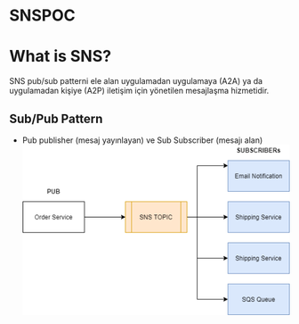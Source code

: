 # SNSPOC

# What is SNS?
SNS pub/sub patterni ele alan uygulamadan uygulamaya (A2A) ya da uygulamadan kişiye (A2P) iletişim için yönetilen mesajlaşma hizmetidir.

## Sub/Pub Pattern 
* Pub publisher (mesaj yayınlayan) ve Sub Subscriber (mesajı alan)
![Image of PubSub](https://github.com/mrtkmynsndev/SNSPOC/blob/main/images/sns_1.png)

